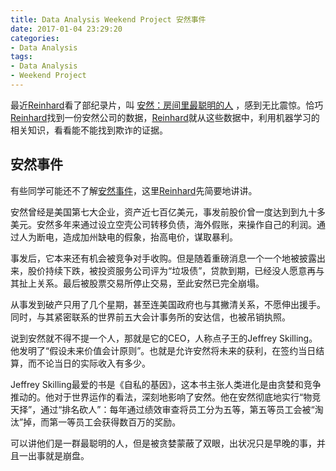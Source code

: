 ```yaml
---
title: Data Analysis Weekend Project 安然事件
date: 2017-01-04 23:29:20
categories:
- Data Analysis
tags:
- Data Analysis
- Weekend Project
---
```


最近[Reinhard](http://cnblogs.com/msdynax)看了部纪录片，叫 [安然：房间里最聪明的人](https://movie.douban.com/subject/2268042/) ，感到无比震惊。恰巧[Reinhard](http://cnblogs.com/msdynax)找到一份安然公司的数据，[Reinhard](http://cnblogs.com/msdynax)就从这些数据中，利用机器学习的相关知识，看看能不能找到欺诈的证据。

## 安然事件

有些同学可能还不了解[安然事件](https://en.wikipedia.org/wiki/Enron)，这里[Reinhard](http://cnblogs.com/msdynax)先简要地讲讲。

安然曾经是美国第七大企业，资产近七百亿美元，事发前股价曾一度达到到九十多美元。安然多年来通过设立空壳公司转移负债，海外假账，来操作自己的利润。通过人为断电，造成加州缺电的假象，抬高电价，谋取暴利。

事发后，它本来还有机会被竞争对手收购。但是随着重磅消息一个一个地被披露出来，股价持续下跌，被投资服务公司评为“垃圾债”，贷款到期，已经没人愿意再与其扯上关系。最后被股票交易所停止交易，至此安然已完全崩塌。

从事发到破产只用了几个星期，甚至连美国政府也与其撇清关系，不愿伸出援手。同时，与其紧密联系的世界前五大会计事务所的安达信，也被吊销执照。

说到安然就不得不提一个人，那就是它的CEO，人称点子王的Jeffrey Skilling。他发明了“假设未来价值会计原则”。也就是允许安然将未来的获利，在签约当日结算，而不论当日的实际收入有多少。

Jeffrey Skilling最爱的书是《自私的基因》，这本书主张人类进化是由贪婪和竞争推动的。他对于世界运作的看法，深刻地影响了安然。他在安然彻底地实行“物竞天择”，通过“排名砍人”：每年通过绩效审查将员工分为五等，第五等员工会被“淘汰”掉，而第一等员工会获得数百万的奖励。

可以讲他们是一群最聪明的人，但是被贪婪蒙蔽了双眼，出状况只是早晚的事，并且一出事就是崩盘。
